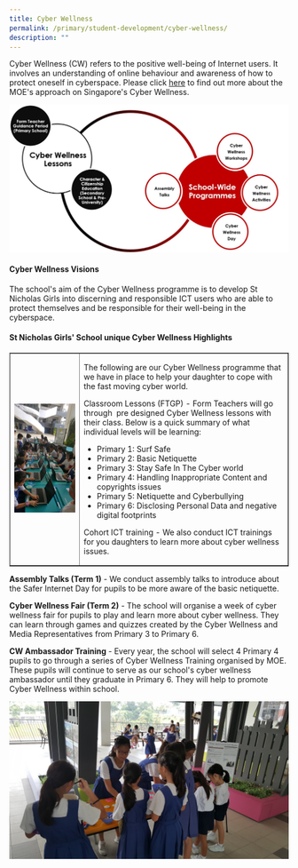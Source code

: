 ```yaml
---
title: Cyber Wellness
permalink: /primary/student-development/cyber-wellness/
description: ""
---
```

<p>Cyber Wellness (CW) refers to the positive well-being of Internet users. It involves an understanding of online behaviour and awareness of how to protect oneself in cyberspace. Please click&nbsp;<a href="https://www.moe.gov.sg/education-in-sg/our-programmes/cyber-wellness" target="_blank" rel="noopener">here</a>&nbsp;to find out more about the MOE's approach on Singapore's Cyber Wellness.</p>
<img src="/images/cw1.jpg">
<h4><strong>Cyber Wellness Visions</strong></h4>
<p>The school's aim of the Cyber Wellness programme is to develop St Nicholas Girls into discerning and responsible ICT users who are able to protect themselves and be responsible for their well-being in the cyberspace.</p>
<h4><strong>St Nicholas Girls' School unique Cyber Wellness Highlights</strong></h4>
<table style="border-collapse: collapse; width: 100%;" border="1">
<tbody>
<tr>
<td style="width: 25%;"><img src="/images/cw2.jpg"></td>
<td style="width: 75%;">
<p>The following are our Cyber Wellness programme that we have in place to help your daughter to cope with the fast moving cyber world.</p>
<p>Classroom Lessons (FTGP) - Form Teachers will go through &nbsp;pre designed Cyber Wellness lessons with their class. Below is a quick summary of what individual levels will be learning:</p>
<ul>
<li>Primary 1: Surf Safe</li>
<li>Primary 2: Basic Netiquette</li>
<li>Primary 3: Stay Safe In The Cyber world</li>
<li>Primary 4: Handling Inappropriate Content and copyrights issues</li>
<li>Primary 5: Netiquette and Cyberbullying</li>
<li>Primary 6: Disclosing Personal Data and negative digital footprints</li>
</ul>
<p>Cohort ICT training&nbsp;- We also conduct ICT trainings for you daughters to learn more about cyber wellness issues.</p>
</td>
</tr>
</tbody>
</table>
<p><strong>Assembly Talks (Term 1)</strong> - We conduct assembly talks to introduce about the Safer Internet Day for pupils to be more aware of the basic netiquette.</p>
<p><strong>Cyber Wellness Fair (Term 2)</strong>&nbsp;- The school will organise a week of cyber wellness fair for pupils to play and learn more about cyber wellness. They can learn through games and quizzes created by the Cyber Wellness and Media Representatives from Primary 3 to Primary 6.</p>
<p><strong>CW Ambassador Training</strong> - Every year, the school will select 4 Primary 4 pupils to go through a series of Cyber Wellness Training organised by MOE. These pupils will continue to serve as our school's cyber wellness ambassador until they graduate in Primary 6. They will help to promote Cyber Wellness within school.</p>
<img src="/images/cw3.jpg">